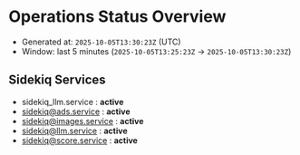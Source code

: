 # Operations Status Overview

- Generated at: `2025-10-05T13:30:23Z` (UTC)
- Window: last 5 minutes (`2025-10-05T13:25:23Z` → `2025-10-05T13:30:23Z`)

## Sidekiq Services
- sidekiq_llm.service : **active**
- sidekiq@ads.service : **active**
- sidekiq@images.service : **active**
- sidekiq@llm.service : **active**
- sidekiq@score.service : **active**

